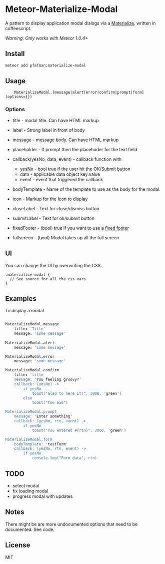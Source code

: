 Meteor-Materialize-Modal
====================

A pattern to display application modal dialogs via a [Materialize](http://materializecss.com), written in coffeescript.

*Warning: Only works with Meteor 1.0.4+*

## Install

```bash
meteor add pfafman:materialize-modal
```

## Usage

```
	MaterializeModal.[message|alert|error|confirm|prompt|form](options={})
```

### Options

* title - modal title. Can have HTML markup
* label - Strong label in front of body
* message - message body.  Can have HTML markup
* placeholder - If prompt then the placehoder for the text field
* callback(yesNo, data, event) - callback function with 
	* yesNo - bool true if the user hit the OK/Submit button
	* data - applicable data object key:value
	* event - event that triggered the callback
	
* bodyTemplate - Name of the template to use as the body for the modal.
* icon - Markup for the icon to display
* closeLabel - Text for close/dismiss button
* submitLabel - Text for ok/submit button
* fixedFooter - (bool) true if you want to use a [fixed footer](http://materializecss.com/modals.html#fixed-footer)
* fullscreen - (bool) Modal takes up all the full screen

## UI
You can change the UI by overwriting the CSS.

```
.materialize-modal {
  // See source for all the css vars
}
```

## Examples
To display a modal

```coffeescript

MaterializeModal.message
    title: 'Title'
    message: 'some message'
    
MaterializeModal.alert
    message: 'some message'

MaterializeModal.error
    message: 'some message'

MaterializeModal.confirm
    title: 'title
    message: 'You feeling groovy?'
    callback: (yesNo) ->
    	if yesNo
    	    toast("Glad to here it!", 3000, 'green')
    	else
    		toast("Too bad")

MaterializeModal.prompt
	message: 'Enter something'
	callback: (yesNo, rtn, event) ->
		if yesNo
			toast("You entered #{rtn}", 3000, 'green')

MaterializeModal.form
	bodyTemplate: 'testForm'
	callback: (yesNo, rtn, event) ->
		if yesNo
			console.log("Form data", rtn)         
```	

## TODO

* select modal
* fix loading modal
* progress modal with updates



## Notes

There might be are more undocumented options that need to be documented.  See code.

## License
MIT

